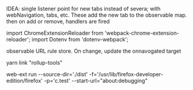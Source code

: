 

IDEA: single listener point for new tabs instead of severa; with webNavigation, tabs, etc.
These add the new tab to the observable map. then on add or remove, handlers are fired

import ChromeExtensionReloader from 'webpack-chrome-extension-reloader';
import Dotenv from 'dotenv-webpack';





observable URL rule store. On change, update the onnavogated target

yarn link "rollup-tools"

web-ext run --source-dir='./dist' -f='/usr/lib/firefox-developer-edition/firefox' -p='c.test' --start-url="about:debugging"